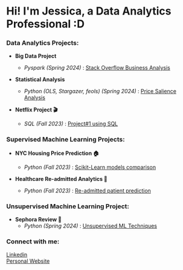 # Hi! I'm Jessica, a Data Analytics Professional :D

### 

### Data Analytics Projects:

- <b> Big Data Project </b>
  - *Pyspark (Spring 2024)* : [Stack Overflow Business Analysis](https://github.com/eshentong/pyspark)

- <b> Statistical Analysis </b>
  - *Python (OLS, Stargazer, feols) (Spring 2024)* : [Price Salience Analysis](https://github.com/eshentong/BA830-Experiment/tree/main)

- <b>Netflix Project 🎬 </b>
  - *SQL (Fall 2023)* : [Project#1 using SQL](https://github.com/eshentong/AnalyticsProject-1/tree/main)

### Supervised Machine Learning Projects:

- <b> NYC Housing Price Prediction 🏠 </b>
  - *Python (Fall 2023)* : [Scikit-Learn models comparison](https://github.com/eshentong/NYC-HousingPricePrediction/tree/main)
 
- <b>Healthcare Re-admitted Analytics 🏥 </b>
  - *Python (Fall 2023)* : [Re-admitted patient prediction](https://github.com/eshentong/healthcare-readmission/tree/main)

### Unsupervised Machine Learning Project:
- <b> Sephora Review 💄 </b>
  - *Python (Spring 2024)* : [Unsupervised ML Techniques](https://github.com/eshentong/BA820-team/tree/main)

 ### Connect with me:
[Linkedin](https://www.linkedin.com/in/jessicatong1/)\
[Personal Website](https://jessicaeshentong.wixsite.com/portfolio)

